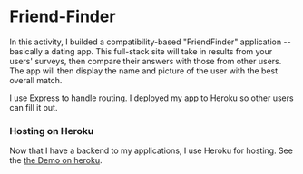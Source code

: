 # Friend-Finder

In this activity, I builded a compatibility-based "FriendFinder" application -- basically a dating app. This full-stack site will take in results from your users' surveys, then compare their answers with those from other users. The app will then display the name and picture of the user with the best overall match.

I use Express to handle routing. I deployed my app to Heroku so other users can fill it out.

### Hosting on Heroku

Now that I have a backend to my applications, I use Heroku for hosting.
See the [the Demo on heroku](https://agile-headland-35700.herokuapp.com/).

